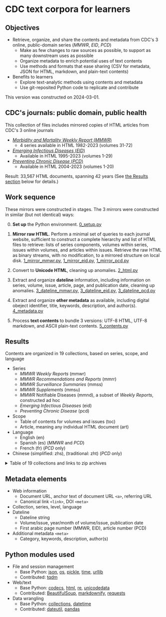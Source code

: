 # CDC text corpora for learners

## Objectives

- Retrieve, organize, and share the contents and metadata from CDC's 3 online, public-domain series (_MMWR_, _EID_, _PCD_)
  - Make as few changes to raw sources as possible, to support as many downstream uses as possible
  - Organize metadata to enrich potential uses of text contents
  - Use methods and formats that ease sharing (CSV for metadata, JSON for HTML, markdown, and plain-text contents)
- Benefits to learners
  - Explore text-analytic methods using contents and metadata
  - Use git-reposited Python code to replicate and contribute
 
This version was constructed on 2024-03-01.

## CDC's journals: public domain, public health

This collection of files includes mirrored copies of HTML articles from CDC's 3 online journals
- [_Morbidity and Mortality Weekly Report_ (_MMWR_)](https://www.cdc.gov/mmwr/)
  - 4 series available in HTML 1982-2023 (volumes 31-72)
- [_Emerging Infectious Diseases_ (_EID_)](https://wwwnc.cdc.gov/eid)
  - Available in HTML 1995-2023 (volumes 1-29)
- [_Preventing Chronic Disease_ (_PCD_)](https://www.cdc.gov/pcd/)
  - Available in HTML 2004-2023 (volumes 1-20)

Result: 33,567 HTML documents, spanning 42 years (See [the Results section](#results) below for details.)

## Work sequence

These mirrors were constructed in stages. The 3 mirrors were constructed in similar (but not identical) ways:

0. **Set up** the Python environment. [0_setup.py](pycode/0_setup.py)

1. **Mirror raw HTML**. Perform a minimal set of queries to each journal website, sufficient to construct a complete hierarchy and list of HTML files to retrieve: lists of series components, volumes within series, issues within volumes, and articles within issues. Retrieve the raw HTML as binary streams, with no modification, to a mirrored structure on local disk. [1_mirror_mmwr.py](pycode/1_mirror_mmwr.py), [1_mirror_eid.py](pycode/1_mirror_eid.py), [1_mirror_pcd.py](pycode/1_mirror_pcd.py)

2. Convert to **Unicode HTML**, cleaning up anomalies. [2_html.py](pycode/2_html.py)

3. Extract and organize **dateline** information, including information on series, volume, issue, article, page, and publication date, cleaning up anomalies. [3_dateline_mmwr.py](pycode/3_dateline_mmwr.py), [3_dateline_eid.py](pycode/3_dateline_eid.py), [3_dateline_pcd.py](pycode/3_dateline_pcd.py)

4. Extract and organize **other metadata** as available, including digital obeject identifier, title, keywords, description, and author(s). [4_metadata.py](pycode/4_metadata.py)

5. Process **text contents** to bundle 3 versions: UTF-8 HTML, UTF-8 markdown, and ASCII plain-text contents. [5_contents.py](pycode/5_contents.py)

## Results

Contents are organized in 19 collections, based on series, scope, and language
- Series
  - _MMWR Weekly Reports_ (mmwr)
  - _MMWR Recommendations and Reports_ (mmrr)
  - _MMWR Surveillance Summaries_ (mmss)
  - _MMWR Supplements_ (mmsu)
  - _MMWR_ Notifiable Diseases (mmnd), a subset of _Weekly Reports_, constructed ad hoc
  - _Emerging Infectious Diseases_ (eid)
  - _Preventing Chronic Disease_ (pcd)
- Scope
  - Table of contents for volumes and issues (toc)
  - Article, meaning any individual HTML document (art)
- Language
  - English (en)
  - Spanish (es) (_MMWR_ and _PCD_)
  - French (fr) (_PCD_ only)
 - Chinese (simplified: zhs), (traditional: zht) (_PCD_ only)

<details>
<summary>Table of 19 collections and links to zip archives</summary>

In this table, each zip archive is linked by collection and output format (UTF-8 HTML, UTF-8 markdown, and ASCII plain text).

collection | description | n | html | md | txt
--- | --- | --: | --- | --- | ---
mmwr_toc_en | _MMWR Weekly Reports_ table of contents | 42 | [html](json-files/html/mmwr_toc_en_html.zip) | [md](json-files/md/mmwr_toc_en_md.zip) | [txt](json-files/txt/mmwr_toc_en_txt.zip)
mmrr_toc_en | _MMWR Recommendations and Reports_ table of contents | 34 | [html](json-files/html/mmrr_toc_en_html.zip) | [md](json-files/md/mmrr_toc_en_md.zip) | [txt](json-files/txt/mmrr_toc_en_txt.zip)
mmss_toc_en | _MMWR Surveillance Summaries_ table of contents | 36 | [html](json-files/html/mmss_toc_en_html.zip) | [md](json-files/md/mmss_toc_en_md.zip) | [txt](json-files/txt/mmss_toc_en_txt.zip)
mmsu_toc_en | _MMWR Supplements_ table of contents | 19 | [html](json-files/html/mmsu_toc_en_html.zip) | [md](json-files/md/mmsu_toc_en_md.zip) | [txt](json-files/txt/mmsu_toc_en_txt.zip)
mmwr_art_en | _MMWR Weekly Reports_ English-language articles | 12,692 | [html](json-files/html/mmwr_art_en_html.zip) | [md](json-files/md/mmwr_art_en_md.zip) | [txt](json-files/txt/mmwr_art_en_txt.zip)
mmrr_art_en | _MMWR Recommendations and Reports_ English-language articles | 551 | [html](json-files/html/mmrr_art_en_html.zip) | [md](json-files/md/mmrr_art_en_md.zip) | [txt](json-files/txt/mmrr_art_en_txt.zip)
mmss_art_en | _MMWR Surveillance Summaries_ English-language articles | 467 | [html](json-files/html/mmss_art_en_html.zip) | [md](json-files/md/mmss_art_en_md.zip) | [txt](json-files/txt/mmss_art_en_txt.zip)
mmsu_art_en | _MMWR Supplements_ English-language articles | 234 | [html](json-files/html/mmsu_art_en_html.zip) | [md](json-files/md/mmsu_art_en_md.zip) | [txt](json-files/txt/mmsu_art_en_txt.zip)
mmnd_art_en | _MMWR_ notifiable diseases\* | 1,195 | [html](json-files/html/mmnd_art_en_html.zip) | [md](json-files/md/mmnd_art_en_md.zip) | [txt](json-files/txt/mmnd_art_en_txt.zip)
mmwr_art_es | _MMWR_ Spanish-language articles (19 WR, 1 RR, 2 SU)\* | 22 | [html](json-files/html/mmwr_art_es_html.zip) | [md](json-files/md/mmwr_art_es_md.zip) | [txt](json-files/txt/mmwr_art_es_txt.zip)
eid_toc_en | _EID_ table of contents | 330 | [html](json-files/html/eid_toc_en_html.zip) | [md](json-files/md/eid_toc_en_md.zip) | [txt](json-files/txt/eid_toc_en_txt.zip)
eid_art_en | _EID_ English-language articles\*\* | 12,769 | html<super>†</super> | md<super>†</super> | [txt](json-files/txt/eid_art_en_txt.zip)
pcd_toc_en | _PCD_ English-language table of contents | 49 | [html](json-files/html/pcd_toc_en_html.zip) | [md](json-files/md/pcd_toc_en_md.zip) | [txt](json-files/txt/pcd_toc_en_txt.zip)
pcd_toc_es | _PCD_ Spanish-language table of contents | 36 | [html](json-files/html/pcd_toc_es_html.zip) | [md](json-files/md/pcd_toc_es_md.zip) | [txt](json-files/txt/pcd_toc_es_txt.zip)
pcd_art_en | _PCD_ English-language articles | 3,011 | [html](json-files/html/pcd_art_en_html.zip) | [md](json-files/md/pcd_art_en_md.zip) | [txt](json-files/txt/pcd_art_en_txt.zip)
pcd_art_es | _PCD_ Spanish-language articles | 1,011 | [html](json-files/html/pcd_art_es_html.zip) | [md](json-files/md/pcd_art_es_md.zip) | [txt](json-files/txt/pcd_art_es_txt.zip)
pcd_art_fr | _PCD_ French-language articles | 357 | [html](json-files/html/pcd_art_fr_html.zip) | [md](json-files/md/pcd_art_fr_md.zip) | [txt](json-files/txt/pcd_art_fr_txt.zip)
pcd_art_zhs | _PCD_ Chinese-language (simplified) articles | 356 | [html](json-files/html/pcd_art_zhs_html.zip) | [md](json-files/md/pcd_art_zhs_md.zip) | [txt](json-files/txt/pcd_art_zhs_txt.zip)
pcd_art_zht | _PCD_ Chinese-language (traditional) articles | 356 | [html](json-files/html/pcd_art_zht_html.zip) | [md](json-files/md/pcd_art_zht_md.zip) | [txt](json-files/txt/pcd_art_zht_txt.zip)
Total | | 33,567 | | |

\* Collections mmnd_art_en and mmwr_art_es are ad hoc "series" constructed to collect similar documents for end-user convenience.

<super>†</super> _EID_ HTML and markdown files are larger than GitHub permits for this repository.

\*\* All _EID_ articles are in English, though some have non-English elements.
</details>

## Metadata elements

- Web information
  - Document URL, anchor text of document URL `<a>`, referring URL
  - Canonical link `<link>`, DOI `<meta>`
- Collection, series, level, language
- Dateline
  - Dateline string
  - Volume/issue, year/month of volume/issue, publication date
  - First arabic page number (MMWR, EID), article number (PCD)
- Additional metadata `<meta>`
  - Category, keywords, description, author(s)

## Python modules used
 
- File and session management
  - Base Python: [json](https://docs.python.org/3/library/json.html), [os](https://docs.python.org/3/library/os.html), [pickle](https://docs.python.org/3/library/pickle.html), [time](https://docs.python.org/3/library/time.html), [urllib](https://docs.python.org/3/library/urllib.html)
  - Contributed: [tqdm](https://tqdm.github.io/)
- Web/text
  - Base Python: [codecs](https://docs.python.org/3/library/codecs.html), [html](https://docs.python.org/3/library/html.html), [re](https://docs.python.org/3/library/re.html), [unicodedata](https://docs.python.org/3/library/unicodedata.html)
  - Contributed: [BeautifulSoup](https://www.crummy.com/software/BeautifulSoup/bs4/doc/), [markdownify](https://github.com/matthewwithanm/python-markdownify), [requests](https://requests.readthedocs.io/en/latest/)
- Data wrangling
  - Base Python: [collections](https://docs.python.org/3/library/collections.html), [datetime](https://docs.python.org/3/library/datetime.html)
  - Contributed: [dateutil](https://dateutil.readthedocs.io/en/stable/), [pandas](https://pandas.pydata.org/docs/user_guide/index.html)

